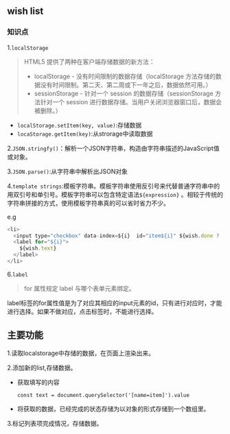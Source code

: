 ## wish list

###  知识点

1.`localStorage`

> HTML5 提供了两种在客户端存储数据的新方法：
>
> - localStorage - 没有时间限制的数据存储（localStorage 方法存储的数据没有时间限制。第二天、第二周或下一年之后，数据依然可用。）
> - sessionStorage - 针对一个 session 的数据存储（sessionStorage 方法针对一个 session 进行数据存储。当用户关闭浏览器窗口后，数据会被删除。）

- `localStorage.setItem(key, value)`:存储数据
- `locaStorage.getItem(key)`:从strorage中读取数据

2.`JSON.stringfy()`：解析一个JSON字符串，构造由字符串描述的JavaScript值或对象。

3.`JSON.parse()`:从字符串中解析出JSON对象

4.`template strings`:模板字符串。模板字符串使用反引号来代替普通字符串中的用双引号和单引号。模板字符串可以包含特定语法`${expression}` 。相较于传统的字符串拼接的方式，使用模板字符串真的可以省时省力不少。

e.g

```javascript
<li>
  <input type="checkbox" data-index=${i}  id="item${i}" ${wish.done ? 'checked':''} />
  <label for="${i}">
    ${wish.text}
  </label>
</li>
```

6.`label`

> for 属性规定 label 与哪个表单元素绑定。

label标签的for属性值是为了对应其相应的input元素的id，只有进行对应时，才能进行选择。如果不做对应，点击标签时，不能进行选择。

## 主要功能

1.读取localstorage中存储的数据，在页面上渲染出来。

2.添加新的list,存储数据。

- 获取填写的内容

  `const text = document.querySelector('[name=item]').value`

- 将获取的数据，已经完成的状态存储为以对象的形式存储到一个数组里。

3.标记列表项完成情况，存储数据。






















